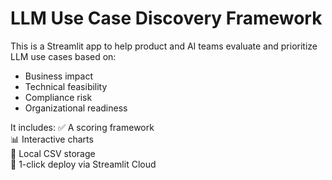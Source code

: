 # LLM Use Case Discovery Framework

This is a Streamlit app to help product and AI teams evaluate and prioritize LLM use cases based on:
- Business impact
- Technical feasibility
- Compliance risk
- Organizational readiness

It includes:
✅ A scoring framework  
📊 Interactive charts  
📁 Local CSV storage  
🚀 1-click deploy via Streamlit Cloud
